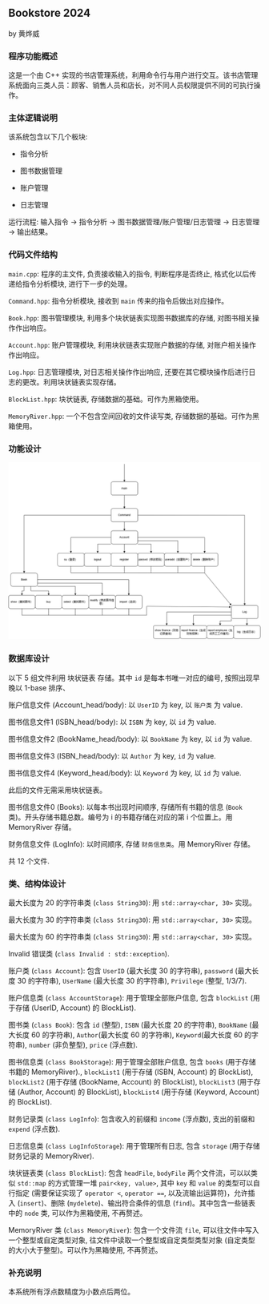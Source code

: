 ## Bookstore 2024

by 黄烨威

### 程序功能概述

这是一个由 C++ 实现的书店管理系统，利用命令行与用户进行交互。该书店管理系统面向三类人员：顾客、销售人员和店长，对不同人员权限提供不同的可执行操作。

### 主体逻辑说明

该系统包含以下几个板块:

- 指令分析

- 图书数据管理

- 账户管理

- 日志管理

运行流程: 输入指令 $\rightarrow$ 指令分析 $\rightarrow$ 图书数据管理/账户管理/日志管理 $\rightarrow$ 日志管理 $\rightarrow$ 输出结果。

### 代码文件结构

`main.cpp`: 程序的主文件, 负责接收输入的指令, 判断程序是否终止, 格式化以后传递给指令分析模块, 进行下一步的处理。

`Command.hpp`: 指令分析模块, 接收到 `main` 传来的指令后做出对应操作。

`Book.hpp`: 图书管理模块, 利用多个块状链表实现图书数据库的存储, 对图书相关操作作出响应。

`Account.hpp`: 账户管理模块, 利用块状链表实现账户数据的存储, 对账户相关操作作出响应。

`Log.hpp`: 日志管理模块, 对日志相关操作作出响应, 还要在其它模块操作后进行日志的更改。利用块状链表实现存储。

`BlockList.hpp`: 块状链表, 存储数据的基础。可作为黑箱使用。

`MemoryRiver.hpp`: 一个不包含空间回收的文件读写类, 存储数据的基础。可作为黑箱使用。

### 功能设计

![](功能设计.png)

### 数据库设计

以下 5 组文件利用 块状链表 存储。其中 `id` 是每本书唯一对应的编号, 按照出现早晚以 1-base 排序、

账户信息文件 (Account_head/body): 以 `UserID` 为 key, 以 `账户类` 为 value.

图书信息文件1 (ISBN_head/body): 以 `ISBN` 为 key, 以 `id` 为 value.

图书信息文件2 (BookName_head/body): 以 `BookName` 为 key, 以 `id` 为 value.

图书信息文件3 (ISBN_head/body): 以 `Author` 为 key, `id` 为 value.

图书信息文件4 (Keyword_head/body): 以 `Keyword` 为 key, 以 `id` 为 value.

此后的文件无需采用块状链表。

图书信息文件0 (Books): 以每本书出现时间顺序, 存储所有书籍的信息 (`Book` 类)。开头存储书籍总数。编号为 i 的书籍存储在对应的第 i 个位置上。用 MemoryRiver 存储。

财务信息文件 (LogInfo): 以时间顺序, 存储 `财务信息类`。用 MemoryRiver 存储。

共 12 个文件.

### 类、结构体设计

最大长度为 20 的字符串类 (`class String30`): 用 `std::array<char, 30>` 实现。

最大长度为 30 的字符串类 (`class String30`): 用 `std::array<char, 30>` 实现。

最大长度为 60 的字符串类 (`class String30`): 用 `std::array<char, 30>` 实现。

Invalid 错误类 (`class Invalid : std::exception`).

账户类 (`class Account`): 包含 `UserID` (最大长度 30 的字符串), `password` (最大长度 30 的字符串), `UserName` (最大长度 30 的字符串), `Privilege` (整型, 1/3/7).

账户信息类 (`class AccountStorage`): 用于管理全部账户信息, 包含 `blockList` (用于存储 (UserID, Account) 的 BlockList).

图书类 (`class Book`): 包含 `id` (整型), `ISBN` (最大长度 20 的字符串), `BookName` (最大长度 60 的字符串), `Author`(最大长度 60 的字符串), `Keyword`(最大长度 60 的字符串), `number` (非负整型), `price` (浮点数).

图书信息类 (`class BookStorage`): 用于管理全部账户信息, 包含 `books` (用于存储书籍的 MemoryRiver)., `blockList1` (用于存储 (ISBN, Account) 的 BlockList), `blockList2` (用于存储 (BookName, Account) 的 BlockList), `blockList3` (用于存储 (Author, Account) 的 BlockList), `blockList4` (用于存储 (Keyword, Account) 的 BlockList).

财务记录类 (`class LogInfo`): 包含收入的前缀和 `income` (浮点数), 支出的前缀和 `expend` (浮点数).

日志信息类 (`class LogInfoStorage`): 用于管理所有日志, 包含 `storage` (用于存储财务记录的 MemoryRiver).

块状链表类 (`class BlockList`): 包含 `headFile`, `bodyFile` 两个文件流，可以以类似 `std::map` 的方式管理一堆 `pair<key, value>`, 其中 `key` 和 `value` 的类型可以自行指定 (需要保证实现了 `operator <`, `operator ==`, 以及流输出运算符)，允许插入 (`insert`)、删除 (`mydelete`)、输出符合条件的信息 (`find`)。其中包含一些链表中的 `node` 类, 可以作为黑箱使用, 不再赘述。

MemoryRiver 类 (`class MemoryRiver`): 包含一个文件流 `file`, 可以往文件中写入一个整型或自定类型对象, 往文件中读取一个整型或自定类型类型对象 (自定类型的大小大于整型)。可以作为黑箱使用, 不再赘述。

### 补充说明

本系统所有浮点数精度为小数点后两位。